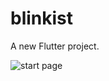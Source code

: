 # blinkist

A new Flutter project.

![start page](https://raw.githubusercontent.com/hui00/blinkist_flutter_ui/blob/master/screenshot/Screenshot_1566063958.png)
